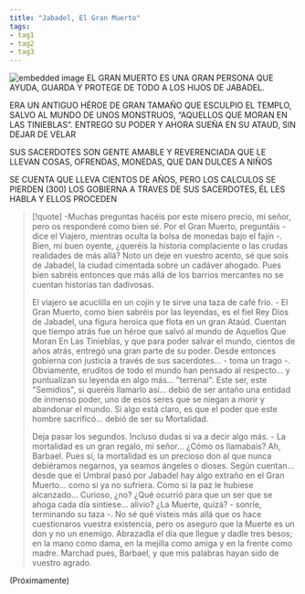 ```yaml
---
title: "Jabadel, El Gran Muerto"
tags:
- tag1
- tag2
- tag3
---
```


![embedded image](https://assets.legendkeeper.com/c63e7a00-c3e7-4499-be5a-4e3623b247a2.jpg "Attachment")
EL GRAN MUERTO ES UNA GRAN PERSONA QUE AYUDA, GUARDA Y PROTEGE DE TODO A LOS HIJOS DE JABADEL.

ERA UN ANTIGUO HÉROE DE GRAN TAMAÑO QUE ESCULPIO EL TEMPLO, SALVO AL MUNDO DE UNOS MONSTRUOS, “AQUELLOS QUE MORAN EN LAS TINIEBLAS”. ENTREGO SU PODER Y AHORA SUEÑA EN SU ATAUD, SIN DEJAR DE VELAR

SUS SACERDOTES SON GENTE AMABLE Y REVERENCIADA QUE LE LLEVAN COSAS, OFRENDAS, MONEDAS, QUE DAN DULCES A NIÑOS

SE CUENTA QUE LLEVA CIENTOS DE AÑOS, PERO LOS CALCULOS SE PIERDEN (300) LOS GOBIERNA A TRAVES DE SUS SACERDOTES, ÉL LES HABLA Y ELLOS PROCEDEN

  
>[!quote]
>-Muchas preguntas hacéis por este mísero precio, mi señor, pero os responderé como bien sé. Por el Gran Muerto, preguntáis - dice el Viajero, mientras oculta la bolsa de monedas bajo el fajín -. Bien, mi buen oyente, ¿queréis la historia complaciente o las crudas realidades de más allá? Noto un deje en vuestro acento, sé que sois de Jabadel, la ciudad cimentada sobre un cadáver ahogado. Pues bien sabréis entonces que más allá de los barrios mercantes no se cuentan historias tan dadivosas.
>
>El viajero se acuclilla en un cojín y te sirve una taza de café frío. - El Gran Muerto, como bien sabréis por las leyendas, es el fiel Rey Dios de Jabadel, una figura heroica que flota en un gran Ataúd. Cuentan que tiempo atrás fue un héroe que salvó al mundo de Aquellos Que Moran En Las Tinieblas, y que para poder salvar el mundo, cientos de años atrás, entregó una gran parte de su poder. Desde entonces gobierna con justicia a través de sus sacerdotes... - toma un trago -. Obviamente, eruditos de todo el mundo han pensado al respecto... y puntualizan su leyenda en algo más... "terrenal". Este ser, este "Semidios", si queréis llamarlo así... debió de ser antaño una entidad de inmenso poder, uno de esos seres que se niegan a morir y abandonar el mundo. Si algo está claro, es que el poder que este hombre sacrificó... debió de ser su Mortalidad.
>
>Deja pasar los segundos. Incluso dudas si va a decir algo más. - La mortalidad es un gran regalo, mi señor... ¿Cómo os llamabais? Ah, Barbael. Pues sí, la mortalidad es un precioso don al que nunca debiéramos negarnos, ya seamos ángeles o dioses. Según cuentan... desde que el Umbral pasó por Jabadel hay algo extraño en el Gran Muerto... como si ya no sufriera. Como si la paz le hubiese alcanzado... Curioso, ¿no? ¿Qué ocurrió para que un ser que se ahoga cada día sintiese... alivio? ¿La Muerte, quizá? - sonríe, terminando su taza -. No sé qué visteis más allá que os hace cuestionaros vuestra existencia, pero os aseguro que la Muerte es un don y no un enemigo. Abrazadla el día que llegue y dadle tres besos; en la mano como dama, en la mejilla como amiga y en la frente como madre. Marchad pues, Barbael, y que mis palabras hayan sido de vuestro agrado.

(Próximamente)